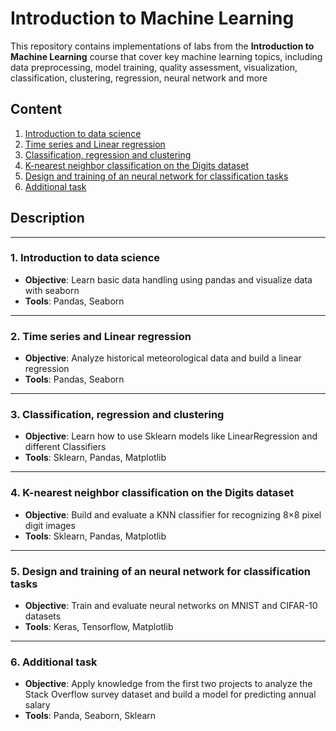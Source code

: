 # Introduction to Machine Learning  
This repository contains implementations of labs from the **Introduction to Machine Learning** course that cover key machine learning topics, including data preprocessing, model training, quality assessment, visualization, classification, clustering, regression, neural network and more  
## Content  
1) [Introduction to data science](https://github.com/VoDzYiT/machine-learning-course/tree/master/Lab1-intro-to-ds)  
2) [Time series and Linear regression](https://github.com/VoDzYiT/machine-learning-course/tree/master/lab02_time_series_regression)  
3) [Classification, regression and clustering](https://github.com/VoDzYiT/machine-learning-course/tree/master/lab03_ml_models_scikit_learn)  
4) [K-nearest neighbor classification on the Digits dataset](https://github.com/VoDzYiT/machine-learning-course/tree/master/lab04_knn_digits)  
5) [Design and training of an neural network for classification tasks](https://github.com/VoDzYiT/machine-learning-course/tree/master/lab05_neural_networks)  
6) [Additional task](https://github.com/VoDzYiT/machine-learning-course/tree/master/additional_task)  
  
## Description  
  
---  
### 1. Introduction to data science  
- **Objective**: Learn basic data handling using pandas and visualize data with seaborn
- **Tools**: Pandas, Seaborn  
---  
### 2. Time series and Linear regression  
- **Objective**: Analyze historical meteorological data and build a linear regression  
- **Tools**: Pandas, Seaborn  
---  
### 3. Classification, regression and clustering  
- **Objective**: Learn how to use Sklearn models like LinearRegression and different Classifiers  
- **Tools**: Sklearn, Pandas, Matplotlib  
---  
### 4. K-nearest neighbor classification on the Digits dataset  
- **Objective**: Build and evaluate a KNN classifier for recognizing 8×8 pixel digit images
- **Tools**: Sklearn, Pandas, Matplotlib  
---  
### 5. Design and training of an neural network for classification tasks  
- **Objective**: Train and evaluate neural networks on MNIST and CIFAR-10 datasets
- **Tools**: Keras, Tensorflow, Matplotlib  
---  
### 6. Additional task
- **Objective**: Apply knowledge from the first two projects to analyze the Stack Overflow survey dataset and build a model for predicting annual salary
- **Tools**: Panda, Seaborn, Sklearn